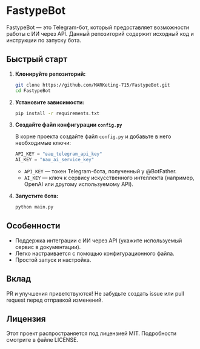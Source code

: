 # FastypeBot

FastypeBot — это Telegram-бот, который предоставляет возможности работы с ИИ через API. Данный репозиторий содержит исходный код и инструкции по запуску бота.

## Быстрый старт

1. **Клонируйте репозиторий:**
   ```bash
   git clone https://github.com/MARKeting-715/FastypeBot.git
   cd FastypeBot
   ```

2. **Установите зависимости:**
   ```bash
   pip install -r requirements.txt
   ```

3. **Создайте файл конфигурации `config.py`**

   В корне проекта создайте файл `config.py` и добавьте в него необходимые ключи:

   ```python
   API_KEY = "ваш_telegram_api_key"
   AI_KEY = "ваш_ai_service_key"
   ```

   - `API_KEY` — токен Telegram-бота, полученный у @BotFather.
   - `AI_KEY` — ключ к сервису искусственного интеллекта (например, OpenAI или другому используемому API).

4. **Запустите бота:**
   ```bash
   python main.py
   ```

## Особенности

- Поддержка интеграции с ИИ через API (укажите используемый сервис в документации).
- Легко настраивается с помощью конфигурационного файла.
- Простой запуск и настройка.

## Вклад

PR и улучшения приветствуются! Не забудьте создать issue или pull request перед отправкой изменений.

## Лицензия

Этот проект распространяется под лицензией MIT. Подробности смотрите в файле LICENSE.
